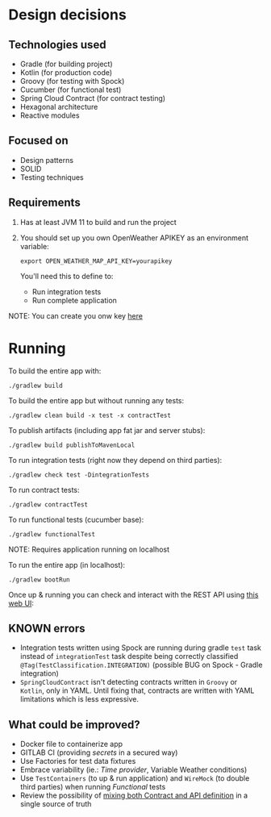 # Design decisions

## Technologies used
- Gradle (for building project)
- Kotlin (for production code)
- Groovy (for testing with Spock)
- Cucumber (for functional test)
- Spring Cloud Contract (for contract testing)
- Hexagonal architecture
- Reactive modules

## Focused on
- Design patterns
- SOLID
- Testing techniques

## Requirements

1. Has at least JVM 11 to build and run the project 
   
2. You should set up you own OpenWeather APIKEY as an environment variable:

    ```shell
    export OPEN_WEATHER_MAP_API_KEY=yourapikey
    ```
    
    You'll need this to define to: 
     - Run integration tests
     - Run complete application 
       
NOTE: You can create you onw key [here](https://home.openweathermap.org/api_keys)

# Running

To build the entire app with:

```shell
./gradlew build
```

To build the entire app but without running any tests:

```shell
./gradlew clean build -x test -x contractTest
```

To publish artifacts (including app fat jar and server stubs):

```shell
./gradlew build publishToMavenLocal
```

To run integration tests (right now they depend on third parties):

```shell
./gradlew check test -DintegrationTests
```

To run contract tests:

```shell
./gradlew contractTest
```

To run functional tests (cucumber base):

```shell
./gradlew functionalTest
```

NOTE: Requires application running on localhost 

To run the entire app (in localhost):

```shell
./gradlew bootRun
```

Once up & running you can check and interact with the REST API using [this web UI](http://localhost:8080/swagger-ui.html):


## KNOWN errors

- Integration tests written using Spock are running during gradle `test` task instead of `integrationTest` task despite being correctly classified `@Tag(TestClassification.INTEGRATION)` (possible BUG on Spock - Gradle integration)
- `SpringCloudContract` isn't detecting contracts written in `Groovy` or `Kotlin`, only in YAML. Until fixing that, contracts are written with YAML limitations which is less expressive.

## What could be improved?

- Docker file to containerize app
- GITLAB CI (providing _secrets_ in a secured way)
- Use Factories for test data fixtures
- Embrace variability (ie.: _Time provider_, Variable Weather conditions)
- Use `TestContainers` (to up & run application) and `WireMock` (to double third parties) when running _Functional_ tests
- Review the possibility of [mixing both Contract and API definition](https://springframework.guru/defining-spring-cloud-contracts-in-open-api/) in a single source of truth
